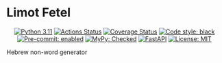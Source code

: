 # Limot Fetel

<p align="center">
<a href="https://www.python.org"><img alt="Python 3.11" src="https://img.shields.io/badge/Python-3.11-3776AB.svg?style=flat&logo=python&logoColor=white"></a>
<a href="https://github.com/ishefi/limot-fetel/actions"><img alt="Actions Status" src="https://github.com/ishefi/limot-fetel/actions/workflows/test.yml/badge.svg"></a>
<a href="https://coveralls.io/github/ishefi/limot-fetel?branch=main"><img alt="Coverage Status" src="https://coveralls.io/repos/github/ishefi/limot-fetel/badge.svg?branch=main"></a>
<a href="https://github.com/psf/black"><img alt="Code style: black" src="https://img.shields.io/badge/code%20style-black-000000.svg"></a>
<a href="https://github.com/pre-commit/pre-commit"><img alt="Pre-commit: enabled" src="https://img.shields.io/badge/pre--commit-enabled-brightgreen?logo=pre-commit&logoColor=white"></a>
<a href="http://mypy-lang.org/"><img alt="MyPy: Checked" src="http://www.mypy-lang.org/static/mypy_badge.svg"></a>
<a href="https://fastapi.tiangolo.com)"><img alt="FastAPI" src="https://img.shields.io/badge/FastAPI-0.98.0-009688.svg?style=flat&logo=FastAPI&logoColor=white"></a>
<a href="https://github.com/ishefi/limot-fetel/blob/main/LICENSE"><img alt="License: MIT" src="https://img.shields.io/badge/License-MIT-purple.svg"></a>
</p>

Hebrew non-word generator
